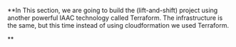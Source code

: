 **In This section,  we are going to build the (lift-and-shift) project using another powerful IAAC technology called Terraform.
The infrastructure is the same, but this time instead of using cloudformation we used Terraform.


**
